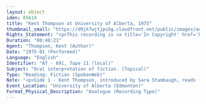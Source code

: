 ```yaml
---
layout: object
iden: 85614
title: "Kent Thompson at University of Alberta, 1975"
thumbnail_small: "https://d9jk7wjtjpu5g.cloudfront.net/public/images/audio-default.png"
Rights_Statement: "<p>This recording is <a title='In Copyright' href='https://rightsstatements.org/page/InC/1.0/?language=en'>In Copyright</a> and is made available for non-commercial research and educational purposes, with permission from the rights holder(s). The University of Alberta wishes to hear from any copyright owner, or their representative, who believes that this recording has been used without authorization. Please contact <a title='erahelp@ualberta.ca' href='mailto:erahelp@ualberta.ca'>erahelp@ualberta.ca</a>. You may display/perform this material for non-commercial research or teaching purposes. For all other reproduction, performance or distribution uses, please contact the copyright holders</p>"
Duration: "00:48:21"
Agent: "Thompson, Kent (Author)"
Date: "1975-01 (Performed)"
Language: "English"
Identifier: "AT - 691, Tape 11 (local)"
Subject: "Oral interpretation of fiction. (Topical)"
Type: "Reading: Fiction (SpokenWeb)"
Note: "<p>Side 1 - Kent Thompson, introduced by Sara Stambaugh, reads 'The Broken Bottle,' discussion, 'Shotgun,' discussion</p> (General)"
Event_Location: "University of Alberta (Edmonton)"
Format_Physical_Description: "Analogue (Recording Type)"
---
```


